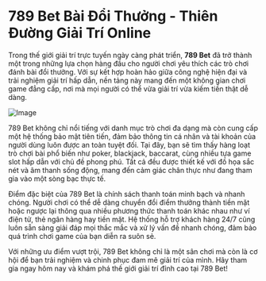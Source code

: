 # 789 Bet Bài Đổi Thưởng - Thiên Đường Giải Trí Online

Trong thế giới giải trí trực tuyến ngày càng phát triển, **789 Bet** đã trở thành một trong những lựa chọn hàng đầu cho người chơi yêu thích các trò chơi đánh bài đổi thưởng. Với sự kết hợp hoàn hảo giữa công nghệ hiện đại và trải nghiệm giải trí hấp dẫn, nền tảng này mang đến một không gian chơi game đẳng cấp, nơi mà mọi người có thể vừa giải trí vừa kiếm tiền thật dễ dàng.

![Image](https://github.com/user-attachments/assets/bd51ea9f-0666-407b-a7a7-98ead6de688c)

789 Bet không chỉ nổi tiếng với danh mục trò chơi đa dạng mà còn cung cấp một hệ thống bảo mật tiên tiến, đảm bảo thông tin cá nhân và tài khoản của người dùng luôn được an toàn tuyệt đối. Tại đây, bạn sẽ tìm thấy hàng loạt trò chơi bài phổ biến như poker, blackjack, baccarat, cùng nhiều tựa game slot hấp dẫn với chủ đề phong phú. Tất cả đều được thiết kế với đồ họa sắc nét và âm thanh sống động, mang đến cảm giác chân thực như đang tham gia vào một sòng bạc thực tế.

Điểm đặc biệt của 789 Bet là chính sách thanh toán minh bạch và nhanh chóng. Người chơi có thể dễ dàng chuyển đổi điểm thưởng thành tiền mặt hoặc ngược lại thông qua nhiều phương thức thanh toán khác nhau như ví điện tử, thẻ ngân hàng hay tiền mặt. Hệ thống hỗ trợ khách hàng 24/7 cũng luôn sẵn sàng giải đáp mọi thắc mắc và xử lý vấn đề nhanh chóng, đảm bảo quá trình chơi game của bạn diễn ra suôn sẻ.

Với những ưu điểm vượt trội, 789 Bet không chỉ là một sân chơi mà còn là cơ hội để bạn trải nghiệm và chinh phục đam mê giải trí của mình. Hãy tham gia ngay hôm nay và khám phá thế giới giải trí đỉnh cao tại 789 Bet!